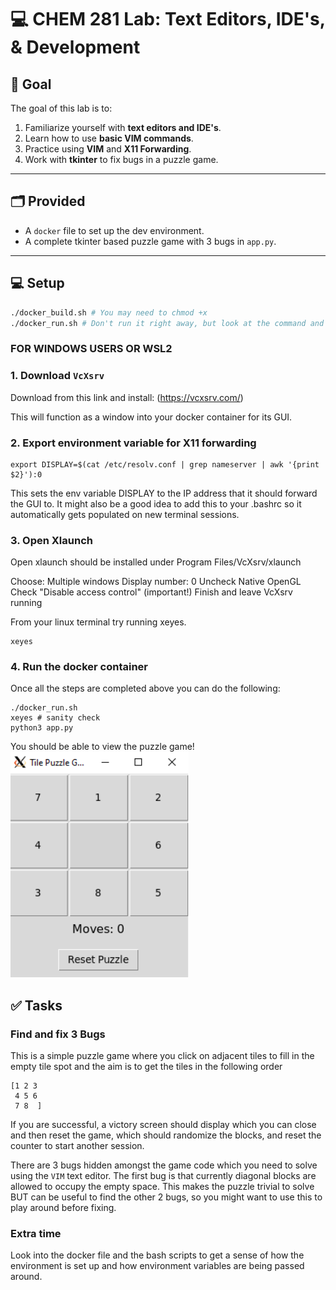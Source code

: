 # 💻 CHEM 281 Lab: Text Editors, IDE's, & Development

## 🧪 Goal

The goal of this lab is to:

1. Familiarize yourself with **text editors and IDE's**.
2. Learn how to use **basic VIM commands**. 
3. Practice using **VIM** and **X11 Forwarding**.
4. Work with **tkinter** to fix bugs in a puzzle game.

---

## 🗂️ Provided

- A `docker` file to set up the dev environment.
- A complete tkinter based puzzle game with 3 bugs in `app.py`.

---

## 💻 Setup
```bash
./docker_build.sh # You may need to chmod +x
./docker_run.sh # Don't run it right away, but look at the command and get a feel of whats going on.
```
### FOR WINDOWS USERS OR WSL2
### 1. **Download `VcXsrv`**

Download from this link and install: (https://vcxsrv.com/)

This will function as a window into your docker container for its GUI.

### 2. **Export environment variable for X11 forwarding**
```
export DISPLAY=$(cat /etc/resolv.conf | grep nameserver | awk '{print $2}'):0
```
This sets the env variable DISPLAY to the IP address that it should forward the GUI to.
It might also be a good idea to add this to your .bashrc so it automatically gets populated on new terminal sessions.

### 3. **Open Xlaunch**

Open xlaunch should be installed under Program Files/VcXsrv/xlaunch

Choose: Multiple windows
Display number: 0
Uncheck Native OpenGL
Check "Disable access control" (important!)
Finish and leave VcXsrv running

From your linux terminal try running xeyes.
```
xeyes
```

### 4. **Run the docker container**
Once all the steps are completed above you can do the following:
```
./docker_run.sh
xeyes # sanity check
python3 app.py
```
You should be able to view the puzzle game!
![Tile Game](tile_puzzle_game.png)

## ✅ Tasks

### Find and fix 3 Bugs
This is a simple puzzle game where you click on adjacent tiles to fill in the empty tile spot and the aim is to get the tiles in the following order
```
[1 2 3
 4 5 6
 7 8  ]
```
If you are successful, a victory screen should display which you can close and then reset the game, which should randomize the blocks, and reset the
counter to start another session.

There are 3 bugs hidden amongst the game code which you need to solve using the `VIM` text editor. The first bug is that currently diagonal blocks are
allowed to occupy the empty space. This makes the puzzle trivial to solve BUT can be useful to find the other 2 bugs, so you might want to use this to
play around before fixing.

### Extra time
Look into the docker file and the bash scripts to get a sense of how the environment is set up and how environment variables are being passed around.
